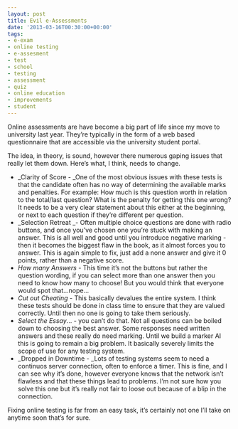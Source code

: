 ```yaml
---
layout: post
title: Evil e-Assessments
date: '2013-03-16T00:30:00+00:00'
tags:
- e-exam
- online testing
- e-assesment
- test
- school
- testing
- assessment
- quiz
- online education
- improvements
- student
---
```

Online assessments are have become a big part of life since my move to university last year. They’re typically in the form of a web based questionnaire that are accessible via the university student portal.

The idea, in theory, is sound, however there numerous gaping issues that really let them down. Here’s what, I think, needs to change.

* _Clarity of Score - _One of the most obvious issues with these tests is that the candidate often has no way of determining the available marks and penalties. For example: How much is this question worth in relation to the total/last question? What is the penalty for getting this one wrong? It needs to be a very clear statement about this either at the beginning, or next to each question if they’re different per question.
* _Selection Retreat _- Often multiple choice questions are done with radio buttons, and once you’ve chosen one you’re stuck with making an answer. This is all well and good until you introduce negative marking - then it becomes the biggest flaw in the book, as it almost forces you to answer. This is again simple to fix, just add a none answer and give it 0 points, rather than a negative score.
* _How many Answers_ - This time it’s not the buttons but rather the question wording, if you can select more than one answer then you need to know how many to choose! But you would think that everyone would spot that…nope…
* _Cut out Cheating_ - This basically devalues the entire system. I think these tests should be done in class time to ensure that they are valued correctly. Until then no one is going to take them seriously.
* _Select the Essay_… - you can’t do that. Not all questions can be boiled down to choosing the best answer. Some responses need written answers and these really do need marking. Until we build a marker AI this is going to remain a big problem. It basically severely limits the scope of use for any testing system.
* _Dropped in Downtime - _Lots of testing systems seem to need a continuos server connection, often to enforce a timer. This is fine, and I can see why it’s done, however everyone knows that the network isn’t flawless and that these things lead to problems. I’m not sure how you solve this one but it’s really not fair to loose out because of a blip in the connection.

Fixing online testing is far from an easy task, it’s certainly not one I’ll take on anytime soon that’s for sure.
